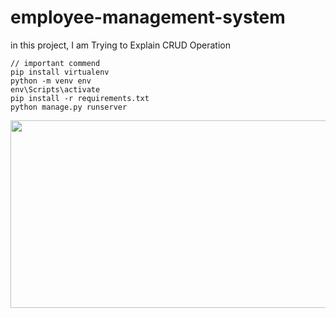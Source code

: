 # employee-management-system
in this project, I am Trying to Explain CRUD Operation

    // important commend
    pip install virtualenv 
    python -m venv env
    env\Scripts\activate
    pip install -r requirements.txt
    python manage.py runserver 
<img src="https://i.postimg.cc/WbpDKMkt/Screenshot-70.png" width="600" height="300">


